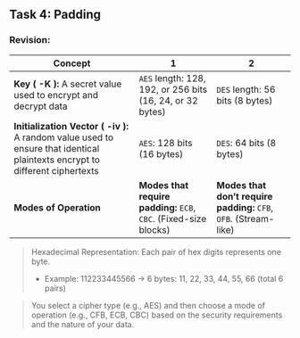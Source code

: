 ## Task 4: Padding

### Revision:
| Concept | 1 | 2 |
| ------- | ---------- | -------- |
| **Key ( -K ):** A secret value used to encrypt and decrypt data | `AES` length: 128, 192, or 256 bits (16, 24, or 32 bytes) | `DES` length: 56 bits (8 bytes) |
| **Initialization Vector ( -iv ):** A random value used to ensure that identical plaintexts encrypt to different ciphertexts | `AES`: 128 bits (16 bytes) | `DES`: 64 bits (8 bytes) |
| **Modes of Operation** | **Modes that require padding:** `ECB`, `CBC`. (Fixed-size blocks) | **Modes that don’t require padding:** `CFB`, `OFB`. (Stream-like) |

> Hexadecimal Representation: Each pair of hex digits represents one byte.
> - Example: 112233445566 → 6 bytes: 11, 22, 33, 44, 55, 66 (total 6 pairs)

> You select a cipher type (e.g., AES) and then choose a mode of operation (e.g., CFB, ECB, CBC) based on the security requirements and the nature of your data.
